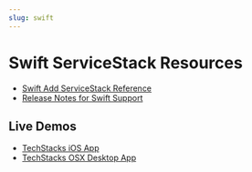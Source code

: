 ```yaml
---
slug: swift
---
```

# Swift ServiceStack Resources

 - [Swift Add ServiceStack Reference](?id=Swift-Add-ServiceStack-Reference)
 - [Release Notes for Swift Support](https://github.com/ServiceStack/ServiceStack/blob/master/docs/2015/release-notes.md#native-support-for-swift)

## Live Demos

 - [TechStacks iOS App](https://github.com/ServiceStackApps/TechStacksApp)
 - [TechStacks OSX Desktop App](https://github.com/ServiceStackApps/TechStacksDesktopApp)
